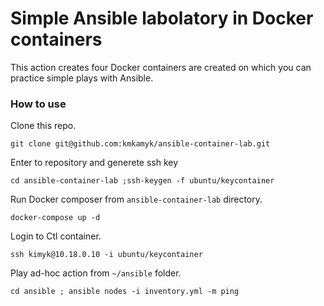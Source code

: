 # Simple Ansible labolatory in Docker containers  
This action creates four Docker containers are created on which you can practice simple plays with Ansible.

### How to use
Clone this repo.
```
git clone git@github.com:kmkamyk/ansible-container-lab.git
```
Enter to repository and generete ssh key
```
cd ansible-container-lab ;ssh-keygen -f ubuntu/keycontainer
```
Run Docker composer from `ansible-container-lab` directory.
```
docker-compose up -d
```

Login to Ctl container.
```
ssh kimyk@10.18.0.10 -i ubuntu/keycontainer
```

Play ad-hoc action from `~/ansible` folder.
```
cd ansible ; ansible nodes -i inventory.yml -m ping
```
### 
